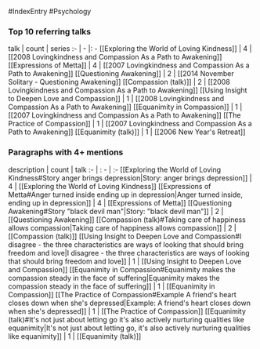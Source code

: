 #IndexEntry #Psychology

### Top 10 referring talks
talk | count | series
:- | - |: -
[[Exploring the World of Loving Kindness]] | 4 | [[2008 Lovingkindness and Compassion As a Path to Awakening]]
[[Expressions of Metta]] | 4 | [[2007 Lovingkindness and Compassion As a Path to Awakening]]
[[Questioning Awakening]] | 2 | [[2014 November Solitary - Questioning Awakening]]
[[Compassion (talk)]] | 2 | [[2008 Lovingkindness and Compassion As a Path to Awakening]]
[[Using Insight to Deepen Love and Compassion]] | 1 | [[2008 Lovingkindness and Compassion As a Path to Awakening]]
[[Equanimity in Compassion]] | 1 | [[2007 Lovingkindness and Compassion As a Path to Awakening]]
[[The Practice of Compassion]] | 1 | [[2007 Lovingkindness and Compassion As a Path to Awakening]]
[[Equanimity (talk)]] | 1 | [[2006 New Year's Retreat]]

### Paragraphs with 4+ mentions
description | count | talk
:- | : - | :-
[[Exploring the World of Loving Kindness#Story anger brings depression\|Story: anger brings depression]] | 4 | [[Exploring the World of Loving Kindness]]
[[Expressions of Metta#Anger turned inside ending up in depression\|Anger turned inside, ending up in depression]] | 4 | [[Expressions of Metta]]
[[Questioning Awakening#Story "black devil man"\|Story: "black devil man"]] | 2 | [[Questioning Awakening]]
[[Compassion (talk)#Taking care of happiness allows compassion\|Taking care of happiness allows compassion]] | 2 | [[Compassion (talk)]]
[[Using Insight to Deepen Love and Compassion#I disagree - the three characteristics are ways of looking that should bring freedom and love\|I disagree - the three characteristics are ways of looking that should bring freedom and love]] | 1 | [[Using Insight to Deepen Love and Compassion]]
[[Equanimity in Compassion#Equanimity makes the compassion steady in the face of suffering\|Equanimity makes the compassion steady in the face of suffering]] | 1 | [[Equanimity in Compassion]]
[[The Practice of Compassion#Example A friend's heart closes down when she's depressed\|Example: A friend's heart closes down when she's depressed]] | 1 | [[The Practice of Compassion]]
[[Equanimity (talk)#It's not just about letting go it's also actively nurturing qualities like equanimity\|It's not just about letting go, it's also actively nurturing qualities like equanimity]] | 1 | [[Equanimity (talk)]]

